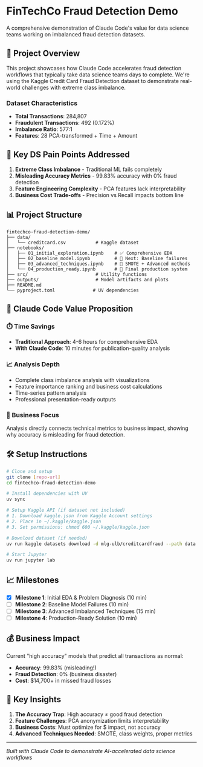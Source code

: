 # FinTechCo Fraud Detection Demo

A comprehensive demonstration of Claude Code's value for data science teams working on imbalanced fraud detection datasets.

## 🎯 Project Overview

This project showcases how Claude Code accelerates fraud detection workflows that typically take data science teams days to complete. We're using the Kaggle Credit Card Fraud Detection dataset to demonstrate real-world challenges with extreme class imbalance.

### Dataset Characteristics
- **Total Transactions**: 284,807
- **Fraudulent Transactions**: 492 (0.172%)
- **Imbalance Ratio**: 577:1
- **Features**: 28 PCA-transformed + Time + Amount

## 🚨 Key DS Pain Points Addressed

1. **Extreme Class Imbalance** - Traditional ML fails completely
2. **Misleading Accuracy Metrics** - 99.83% accuracy with 0% fraud detection
3. **Feature Engineering Complexity** - PCA features lack interpretability
4. **Business Cost Trade-offs** - Precision vs Recall impacts bottom line

## 📊 Project Structure

```
fintechco-fraud-detection-demo/
├── data/
│   └── creditcard.csv           # Kaggle dataset
├── notebooks/
│   ├── 01_initial_exploration.ipynb    # ✅ Comprehensive EDA
│   ├── 02_baseline_model.ipynb         # 🔄 Next: Baseline failures
│   ├── 03_advanced_techniques.ipynb    # 🔄 SMOTE + Advanced methods
│   └── 04_production_ready.ipynb       # 🔄 Final production system
├── src/                         # Utility functions
├── outputs/                     # Model artifacts and plots
├── README.md
└── pyproject.toml              # UV dependencies
```

## 🚀 Claude Code Value Proposition

### ⏱️ Time Savings
- **Traditional Approach**: 4-6 hours for comprehensive EDA
- **With Claude Code**: 10 minutes for publication-quality analysis

### 📈 Analysis Depth
- Complete class imbalance analysis with visualizations
- Feature importance ranking and business cost calculations
- Time-series pattern analysis
- Professional presentation-ready outputs

### 🎯 Business Focus
Analysis directly connects technical metrics to business impact, showing why accuracy is misleading for fraud detection.

## 🛠️ Setup Instructions

```bash
# Clone and setup
git clone [repo-url]
cd fintechco-fraud-detection-demo

# Install dependencies with UV
uv sync

# Setup Kaggle API (if dataset not included)
# 1. Download kaggle.json from Kaggle Account settings
# 2. Place in ~/.kaggle/kaggle.json
# 3. Set permissions: chmod 600 ~/.kaggle/kaggle.json

# Download dataset (if needed)
uv run kaggle datasets download -d mlg-ulb/creditcardfraud --path data --unzip

# Start Jupyter
uv run jupyter lab
```

## 📈 Milestones

- [x] **Milestone 1**: Initial EDA & Problem Diagnosis (10 min)
- [ ] **Milestone 2**: Baseline Model Failures (10 min)
- [ ] **Milestone 3**: Advanced Imbalanced Techniques (15 min)
- [ ] **Milestone 4**: Production-Ready Solution (10 min)

## 💰 Business Impact

Current "high accuracy" models that predict all transactions as normal:
- **Accuracy**: 99.83% (misleading!)
- **Fraud Detection**: 0% (business disaster)
- **Cost**: $14,700+ in missed fraud losses

## 🔗 Key Insights

1. **The Accuracy Trap**: High accuracy ≠ good fraud detection
2. **Feature Challenges**: PCA anonymization limits interpretability
3. **Business Costs**: Must optimize for $ impact, not accuracy
4. **Advanced Techniques Needed**: SMOTE, class weights, proper metrics

---

*Built with Claude Code to demonstrate AI-accelerated data science workflows*